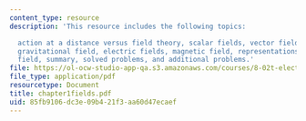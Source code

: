 ```yaml
---
content_type: resource
description: 'This resource includes the following topics:

  action at a distance versus field theory, scalar fields, vector fields, fluid flow,
  gravitational field, electric fields, magnetic field, representations of a vector
  field, summary, solved problems, and additional problems.'
file: https://ol-ocw-studio-app-qa.s3.amazonaws.com/courses/8-02t-electricity-and-magnetism-spring-2005/85fb9106dc3e09b421f3aa60d47ecaef_chapter1fields.pdf
file_type: application/pdf
resourcetype: Document
title: chapter1fields.pdf
uid: 85fb9106-dc3e-09b4-21f3-aa60d47ecaef
---
```

